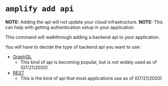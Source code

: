 # `amplify add api`

**NOTE:** Adding the api will not update your cloud infrastructure.
**NOTE:** This can help with getting authentication setup in your application.

This command will walkthrough adding a backend api to your application.

You will have to decide the type of backend api you want to use:

- [GraphQL](https://docs.amplify.aws/cli/graphql-transformer/overview)
    - This kind of api is becoming popular, but is not widely used as of (07/21/2020)
- [REST](https://docs.amplify.aws/cli/restapi)
    - This is the kind of api that most applications use as of (07/21/2020)